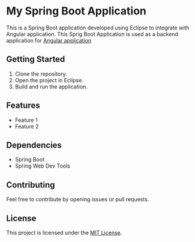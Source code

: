# My Spring Boot Application

This is a  Spring Boot application developed using Eclipse to integrate with Angular application.
This Sprig Boot Application is used as a backend application for [Angular application](https://github.com/rajan10/SpringBootBackendPartOfSpringBootAngularGetMappingVsCode)
## Getting Started

1. Clone the repository.
2. Open the project in Eclipse.
3. Build and run the application.

## Features

- Feature 1
- Feature 2

## Dependencies

- Spring Boot
- Spring Web Dev Tools

## Contributing

Feel free to contribute by opening issues or pull requests.

## License

This project is licensed under the [MIT License](LICENSE).
